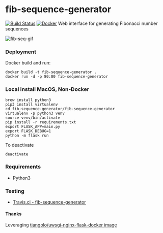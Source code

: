 # fib-sequence-generator
[![Build Status](https://travis-ci.org/sepulworld/fib-sequence-generator.svg)](https://travis-ci.org/sepulworld/fib-sequence-generator)
[![Docker](https://images.microbadger.com/badges/image/sepulworld/fib-sequence-generator.svg)](https://microbadger.com/images/sepulworld/fib-sequence-generator "Get your own image badge on microbadger.com")
Web interface for generating Fibonacci number sequences

![fib-seq-gif](https://user-images.githubusercontent.com/538171/32931738-b2dd7260-cb1a-11e7-8b43-adaa0821361e.gif)

### Deployment

Docker build and run:

```
docker build -t fib-sequence-generator .
docker run -d -p 80:80 fib-sequence-generator
```

### Local install MacOS, Non-Docker

```
brew install python3
pip3 install virtualenv
cd fib-sequence-generator/fib-sequence-generator
virtualenv -p python3 venv
source venv/bin/activate
pip install -r requirements.txt
export FLASK_APP=main.py
export FLASK_DEBUG=1
python -m flask run
```

To deactivate

```
deactivate
```

### Requirements

* Python3

### Testing

- [Travis.ci - fib-sequence-generator](https://travis-ci.org/sepulworld/fib-sequence-generator)

#### Thanks

Leveraging [tiangolo/uwsgi-nginx-flask-docker image](https://github.com/tiangolo/uwsgi-nginx-flask-docker)
